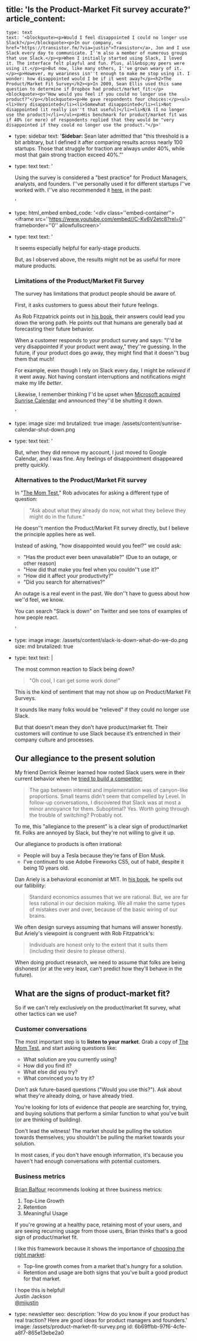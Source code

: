 title: 'Is the Product-Market Fit survey accurate?'
article_content:
  -
    type: text
    text: '<blockquote><p>Would I feel disappointed I could no longer use Slack?</p></blockquote><p>In our company, <a href="https://transistor.fm/?via=justin">Transistor</a>, Jon and I use Slack every day to communicate. I''m also a member of numerous groups that use Slack.</p><p>When I initially started using Slack, I loved it. The interface felt playful and fun. Plus, all&nbsp;my peers were using it.</p><p>But now, like many others, I''ve grown weary of it.</p><p>However, my weariness isn''t enough to make me stop using it. I wonder: how disappointed would I be if it went away?</p><h2>The Product/Market Fit Survey</h2><p>In 2009, Sean Ellis used this same question to determine if Dropbox had product/market fit:</p><blockquote><p>"How would you feel if you could no longer use the product?"</p></blockquote><p>He gave respondents four choices:</p><ul><li>Very disappointed</li><li>Somewhat disappointed</li><li>Not disappointed (it really isn''t that useful)</li><li>N/A (I no longer use the product)</li></ul><p>His benchmark for product/market fit was if 40% (or more) of respondents replied that they would be "very disappointed if they could no longer use the product."</p>'
  -
    type: sidebar
    text: '**Sidebar:** Sean later admitted that "this threshold is a bit arbitrary, but I defined it after comparing results across nearly 100 startups. Those that struggle for traction are always under 40%, while most that gain strong traction exceed 40%.”'
  -
    type: text
    text: '<p>Using the survey is considered a "best practice" for Product Managers, analysts, and founders. I''ve personally used it for different startups I''ve worked with. I''ve also recommended it <a href="https://youtu.be/C-Kv6V2etc8">here</a>, in the past:</p>'
  -
    type: html_embed
    embed_code: '<style>.embed-container { position: relative; padding-bottom: 56.25%; height: 0; overflow: hidden; max-width: 100%; -webkit-filter: grayscale(100%); filter: grayscale(100%); margin-bottom:25px; } .embed-container iframe, .embed-container object, .embed-container embed { position: absolute; top: 0; left: 0; width: 100%; height: 100%; }</style><div class=''embed-container''><iframe src=''https://www.youtube.com/embed//C-Kv6V2etc8?rel=0'' frameborder=''0'' allowfullscreen></iframe></div>'
  -
    type: text
    text: '<p>It seems especially helpful for early-stage products.</p><p>But, as I observed above, the results might not be as useful for more mature products.</p><h3>Limitations of the Product/Market Fit Survey</h3><p>The survey has limitations that product people should be aware of.</p><p>First, it asks customers to guess about their future feelings.</p><p>As Rob Fitzpatrick points out in <a href="http://momtestbook.com/">his book</a>, their answers could lead you down the wrong path. He points out that humans are generally bad at forecasting their future behavior.</p><p>When a customer responds to your product survey and says: "I''d be very disappointed if your product went away," they''re guessing. In the future, if your product does go away, they might find that it doesn''t bug them that much!</p><p>For example, even though I rely on Slack every day, I might be&nbsp;<em>relieved</em>&nbsp;if it went away. Not having constant interruptions and notifications might make my life&nbsp;<em>better</em>.&nbsp;</p><p>Likewise, I remember thinking I''d be upset when <a href="https://blog.sunrise.am/">Microsoft acquired Sunrise Calendar</a> and announced they''d be shutting it down.</p>'
  -
    type: image
    size: md
    brutalized: true
    image: /assets/content/sunrise-calendar-shut-down.png
  -
    type: text
    text: '<p>But, when they did remove my account, I just moved to Google Calendar, and I was fine. Any feelings of disappointment disappeared pretty quickly.</p><h3>Alternatives to the Product/Market Fit survey</h3><p>In "<a href="http://momtestbook.com/">The Mom Test</a>," Rob advocates for asking a different type of question:</p><blockquote><p>"Ask about what they already do now, not what they believe they might do in the future."</p></blockquote><p>He doesn''t mention the Product/Market Fit survey directly, but I believe the principle applies here as well.</p><p>Instead of asking, "how disappointed would you feel?" we could ask:</p><ul><li>"Has the product ever been unavailable?" (Due to an outage, or other reason)</li><li>"How did that make you feel when you couldn''t use it?"</li><li>"How did it affect your productivity?"</li><li>"Did you search for alternatives?"</li></ul><p>An outage is a real event in the past. We don''t have to guess about how we''d feel, we know.</p><p>You can search "Slack is down" on Twitter and see tons of examples of how people react.</p>'
  -
    type: image
    image: /assets/content/slack-is-down-what-do-we-do.png
    size: md
    brutalized: true
  -
    type: text
    text: |
      <p>The most common reaction to Slack being down?&nbsp;</p><blockquote><p>"Oh cool, I can get some work done!"</p></blockquote><p>This is the kind of sentiment that may not show up on Product/Market Fit Surveys.&nbsp;</p><p>It sounds like many folks would be “relieved” if they could no longer use Slack.
      
      But that doesn't mean they don't have product/market fit. Their customers will continue to use Slack because it’s entrenched in their company culture and processes.</p><h2>Our allegiance to the present solution</h2><p>My friend Derrick Reimer learned how rooted Slack users were in their current behavior when he <a href="https://www.derrickreimer.com/essays/2019/05/17/im-walking-away-from-the-product-i-spent-a-year-building.html">tried to build a competitor:</a></p><blockquote><p>The gap between interest and implementation was of canyon-like proportions. Small teams didn’t seem that compelled by Level. In follow-up conversations, I discovered that Slack was at most a minor annoyance for them. Suboptimal? Yes. Worth going through the trouble of switching? Probably not.</p></blockquote><p>To me, this "allegiance to the present" is a clear sign of product/market fit. Folks are annoyed by Slack, but they're not willing to give it up.</p><p>Our allegiance to products is often irrational:</p><ul><li>People will buy a Tesla because they're fans of Elon Musk.</li><li>I've continued to use Adobe Fireworks CS5, out of habit, despite it being 10 years old.</li></ul><p>Dan Ariely is a behavioral economist at MIT. In <a href="https://www.amazon.ca/Predictably-Irrational-Revised-Expanded-Decisions/dp/0061353248">his book</a>, he spells out our fallibility:</p><blockquote><p>Standard economics assumes that we are rational. But, we are far less rational in our decision making. We all make the same types of mistakes over and over, because of the basic wiring of our brains.</p></blockquote><p>We often design surveys assuming that humans will answer honestly. But Ariely's viewpoint is congruent with Rob Fitzpatrick's:</p><blockquote><p>Individuals are honest only to the extent that it suits them (including their desire to please others).</p></blockquote><p>When doing product research, we need to assume that folks are being dishonest (or at the very least, can't predict how they'll behave in the future).</p><h2>What are the signs of product-market fit?</h2><p>So if we can't rely exclusively on&nbsp;the product/market fit survey, what other tactics can we use?</p><h3>Customer conversations</h3><p>The most important step is to <b>listen to your market</b>. Grab a copy of <a href="http://momtestbook.com/">The Mom Test</a>, and start asking questions like:</p><ul><li>What solution are you currently using?</li><li>How did you find it?</li><li>What else did you try?</li><li>What convinced you to try it?</li></ul><p>Don't ask future-based questions ("Would you use this?"). Ask about what they're already doing, or have already tried.</p><p>You're looking for lots of evidence that people are searching for, trying, and buying solutions that perform a similar function to what you've built (or are thinking of building).</p><p>Don't lead the witness! The market should be pulling the solution towards themselves; you shouldn't be pulling the market towards your solution.</p><p>In most cases, if you don't have enough information, it's because you haven't had enough conversations with potential customers.</p><h3>Business metrics</h3><p><a href="https://brianbalfour.com/essays/product-market-fit">Brian Balfour</a> recommends looking at three business metrics:</p><ol><li>Top-Line Growth</li><li>Retention</li><li>Meaningful Usage</li></ol><p>If you're growing at a healthy pace, retaining most of your users, and are seeing recurring usage from those users, Brian thinks that's a good sign of product/market fit.</p><p>I like this framework because it shows the importance of <a href="https://justinjackson.ca/pentup">choosing the right market</a>:</p><ul><li>Top-line growth comes from a market that's hungry for a solution.</li><li>Retention and usage are both signs that you've built a good product for that market.</li></ul><p>I hope this is helpful!<br>Justin Jackson<br><a href="https://twitter.com/mijustin">@mijustin</a></p>
  -
    type: newsletter
seo:
  description: 'How do you know if your product has real traction? Here are good ideas for product managers and founders.'
  image: /assets/product-market-fit-survey.png
id: 6b69ffbb-97f6-4cfe-a8f7-865e13ebe2a0
